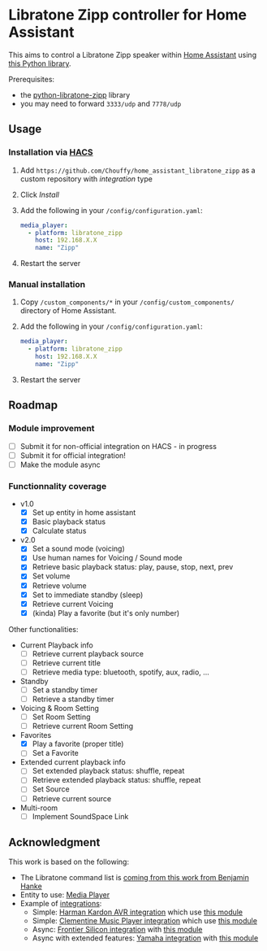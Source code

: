 # Libratone Zipp controller for Home Assistant

This aims to control a Libratone Zipp speaker within [Home Assistant](https://www.home-assistant.io/) using [this Python library](https://github.com/Chouffy/python_libratone_zipp).

Prerequisites:

* the [python-libratone-zipp](https://pypi.org/project/python-libratone-zipp/) library
* you may need to forward `3333/udp` and `7778/udp`

## Usage

### Installation via [HACS](https://hacs.xyz/)

1. Add `https://github.com/Chouffy/home_assistant_libratone_zipp` as a custom repository with *integration* type
1. Click *Install*
1. Add the following in your `/config/configuration.yaml`:

    ```yaml
    media_player:
      - platform: libratone_zipp
        host: 192.168.X.X
        name: "Zipp"
    ```

1. Restart the server

### Manual installation

1. Copy `/custom_components/*` in your `/config/custom_components/` directory of Home Assistant.
1. Add the following in your `/config/configuration.yaml`:

    ```yaml
    media_player:
      - platform: libratone_zipp
        host: 192.168.X.X
        name: "Zipp"
    ```

1. Restart the server

## Roadmap

### Module improvement

* [ ] Submit it for non-official integration on HACS - in progress
* [ ] Submit it for official integration!
* [ ] Make the module async

### Functionnality coverage

* v1.0
    * [x] Set up entity in home assistant
    * [x] Basic playback status
    * [x] Calculate status
* v2.0
    * [x] Set a sound mode (voicing)
    * [x] Use human names for Voicing / Sound mode
    * [x] Retrieve basic playback status: play, pause, stop, next, prev
    * [x] Set volume
    * [x] Retrieve volume
    * [x] Set to immediate standby (sleep)
    * [x] Retrieve current Voicing
    * [x] (kinda) Play a favorite (but it's only number)

Other functionalities:

* Current Playback info
    * [ ] Retrieve current playback source
    * [ ] Retrieve current title
    * [ ] Retrieve media type: bluetooth, spotify, aux, radio, ...
* Standby
    * [ ] Set a standby timer
    * [ ] Retrieve a standby timer
* Voicing & Room Setting
    * [ ] Set Room Setting
    * [ ] Retrieve current Room Setting
* Favorites
    * [x] Play a favorite (proper title)
    * [ ] Set a Favorite
* Extended current playback info
    * [ ] Set extended playback status: shuffle, repeat
    * [ ] Retrieve extended playback status: shuffle, repeat
    * [ ] Set Source
    * [ ] Retrieve current source
* Multi-room
    * [ ] Implement SoundSpace Link

## Acknowledgment

This work is based on the following:

* The Libratone command list is [coming from this work from Benjamin Hanke](https://www.loxwiki.eu/display/LOX/Libratone+Zipp+WLan+Lautsprecher)
* Entity to use: [Media Player](https://developers.home-assistant.io/docs/core/entity/media-player)
* Example of [integrations](https://www.home-assistant.io/integrations/#media-player):
    * Simple: [Harman Kardon AVR integration](https://www.home-assistant.io/integrations/harman_kardon_avr/) which use [this module](https://github.com/Devqon/hkavr)
    * Simple: [Clementine Music Player integration](https://github.com/home-assistant/core/blob/dev/homeassistant/components/clementine/media_player.py) which use [this module]()
    * Async: [Frontier Silicon integration](https://github.com/home-assistant/core/tree/dev/homeassistant/components/frontier_silicon) with [this module](https://github.com/zhelev/python-afsapi/tree/master/afsapi)
    * Async with extended features: [Yamaha integration](https://github.com/home-assistant/core/blob/dev/homeassistant/components/yamaha/) with [this module](https://github.com/wuub/rxv)
